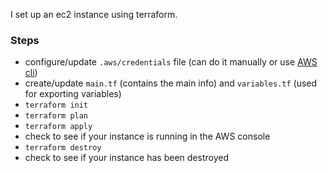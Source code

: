 I set up an ec2 instance using terraform. 

### Steps
- configure/update `.aws/credentials` file (can do it manually or use [AWS cli](https://aws.amazon.com/cli/))
- create/update `main.tf` (contains the main info) and `variables.tf` (used for exporting variables)
- `terraform init`
- `terraform plan`
- `terraform apply`
- check to see if your instance is running in the AWS console
- `terraform destroy`
- check to see if your instance has been destroyed

